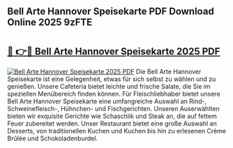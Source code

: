 ## Bell Arte Hannover Speisekarte PDF Download Online 2025 9zFTE

# <h2><a href="http://gc8l3ky.nevu.top/?p=Bell+Arte+Hannover+Speisekarte">🔗 👉🔴 Bell Arte Hannover Speisekarte 2025 PDF</a></h2>

[![Bell Arte Hannover Speisekarte 2025 PDF](https://i.imgur.com/dBaPXMq.png)](http://gc8l3ky.nevu.top/?p=Bell+Arte+Hannover+Speisekarte)
Die Bell Arte Hannover Speisekarte ist eine Gelegenheit, etwas für sich selbst zu wählen und zu genießen. Unsere Cafeteria bietet leichte und frische Salate, die Sie im speziellen Menübereich finden können. Für Fleischliebhaber bietet unsere Bell Arte Hannover Speisekarte eine umfangreiche Auswahl an Rind-, Schweinefleisch-, Hühnchen- und Fischgerichten. Unseren Auserwählten bieten wir exquisite Gerichte wie Schaschlik und Steak an, die auf fettem Feuer zubereitet werden. Unser Restaurant bietet eine große Auswahl an Desserts, von traditionellen Kuchen und Kuchen bis hin zu erlesenen Crème Brûlée und Schokoladenburdel.
